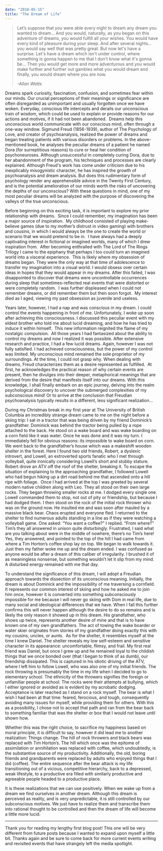 ```yaml
---
date: "2018-05-15"
title: "The Dream of Life"
---
```


> Let’s suppose that you were able every night to dream any dream you wanted to
> dream… And you would, naturally, as you began on this adventure of dreams, you
> would fulfill all your wishes. You would have every kind of pleasure during
> your sleep. And after several nights… you would say well that was pretty
> great. But now let's have a surprise. Let's have a dream which isn't under
> control, where something is gonna happen to me that I don't know what it's
> gonna be... Then you would get more and more adventurous and you would make
> further and further out gambles what you would dream and finally, you would
> dream where you are now.
>
> _-Allan Watts_

Dreams spark curiosity, fascination, confusion, and sometimes fear within our
minds. Our crucial perceptions of their meanings or significance are often
disregarded as unimportant and usually forgotten once we have woken. Everyday,
conscious life intercepts and derails our unconscious train of wisdom, which
could be used to explain or provide reasons for our actions and motives, if it
had not been abandoned.  Dreams help this unconscious world communicate with our
conscious mind, often through a one-way window. Sigmund Freud (1856-1939),
author of The Psychology of Love, and creator of psychoanalysis, realized the
power of dreams and began treating patients with various disorders or problems.
In the above-mentioned book, he analyses the peculiar dreams of a patient he
named Dora (for surreptitious reasons) to cure or heal her condition of
psychoneuroses. Although unsuccessful in completely curing Dora, due to her
abandonment of the program, his techniques and processes are clearly explained.
Although Freud's work has come under criticism due to his inexplicably
misogynistic character, he has inspired the growth of psychoanalysis and dream
analysis. But does this rudimentary form of psychology render any apprehensible
advice in the Twenty First Century, and is the potential amelioration of our
minds worth the risks of uncovering the depths of our unconscious? With these
questions in mind, one of my most peculiar dreams will be analyzed with the
purpose of discovering the valleys of the true unconscious.

Before beginning on this exciting task, it is important to explore my prior
relationship with dreams.  Since I could remember, my imagination has been a
major source of inspiration.  My childhood consisted of playing make-believe
games (due to my mother’s distrust in video gaming) with brothers and cousins,
in which I would always be the one to create the world or scenario that we would
pretend to be in.  I have always had a deeply captivating interest in fictional
or imagined worlds, many of which I drew inspiration from.  After becoming
enthralled with The Lord of The Rings Trilogy I came to the epiphany that
perhaps I too could turn an imagined world into a visceral experience.  This is
likely where my obsession of dreams began. They were the only way at that time
of adolescence to transfer my imagination into a visual world. I would obsess
over certain ideas in hopes that they would appear in my dreams. After this
failed, I was disappointed to discover that dreams were uncontrollable
occurrences during sleep that sometimes-reflected real events that were
distorted or were completely random.  I was further displeased when I could not
remember dreams, or did remember them but then soon forgot.  My interest died as
I aged, viewing my past obsession as juvenile and useless.

Years later, however, I had a nap and was conscious in my dream. I could control
the events happening in front of me. Unfortunately, I woke up soon after
achieving this consciousness. I discussed this peculiar event with my eldest
brother who told me about lucid dreaming, and how he has tried to induce it
within himself.  This new information reignited the flame of my nostalgic
compulsion.  All those years I had fantasized about the ability to control my
dreams and now I realized it was possible. After extensive research and
practice, I had a few lucid dreams. Again, however I was not fully satisfied. I
had achieved consciousness, but the power of my control was limited. My
unconscious mind remained the sole proprietor of my surroundings. At the time, I
could not grasp why. When dealing with dreams, Freud characterizes them as a
desire represented as fulfilled.  At first, he acknowledges the practical reason
of why certain events are present, then he divulges into their deeper,
metaphorical meanings that are derived from the desire that manifests itself
into our dreams. With this knowledge, I shall finally embark on an epic journey,
delving into the realm psychological discovery to uncover the submerged
complexities of my subconscious mind! Or to arrive at the conclusion that
Freudian psychoanalysis typically results in a different, less significant
realization...

During my Christmas break in my first year at The University of British Columbia
an incredibly strange dream came to me on the night before a skiing trip: I sat
in a tractor that was being driven by my friend Dominick’s grandfather. Dominick
was behind the tractor being pulled by a rope attached to the back. He stood on
a wake board and was wake boarding on a corn field like it was water. Once he
was done and it was my turn. I immediately fell for obvious reasons: its
impossible to wake board on corn.  We went back to the grandfather’s house which
was a makeshift wooden shelter in the forest. Here I found two old friends,
Robert, a dyslexic introvert, and Lowell, an extroverted sports fanatic who I
met through volleyball, quite ironically considering Lowell’s short and stubby
stature. Robert drove an ATV off the roof of the shelter, breaking it. To escape
the situation of explaining to the approaching grandfather, I followed Lowell
who had begun hiking up a dirt road behind me that ascended onto a hill ripe
with foliage.  Once I had arrived at the top I was greeted by several modern
native children along with Leo. They all stood on their own large rocks. They
began throwing smaller rocks at me. I dodged every single one. Lowell commanded
them to stop, not out of pity or friendship, but because I had dodged them. I
then stood on the rock of the initial rock thrower who was on the ground now. He
insulted me and was soon after mauled by a massive black bear. Chaos erupted and
everyone fled. I returned to the shelter to find numerous adults standing in a
line as if they were watching a volleyball game. One asked: “You want a coffee?”
I replied. “From where?” Tim’s they all answered in unison quite disturbingly.
Frustrated, I said what are you talking about were in the middle of nowhere,
there’s no Tim’s here! Yes, they answered, and pointed to the top of the hill I
had came from where a Tim Horton’s coffee shop lay on top. We began to walk
towards it. Just then my father woke me up and the dream ended. I was confused
as anyone would be after a dream of this caliber of irregularity. I brushed it
of as meaningless nonsense, but something wouldn’t let it slip from my mind. A
disturbed energy remained with me that day.

To understand the significance of this dream, I will adopt a Freudian approach
towards the dissection of its unconscious meaning. Initially, the dream is about
Dominick and the impossibility of me traversing a cornfield. It represents our
common interest of skiing and how he asked me to join him once, however it is
converted into something subconsciously impossible for me because I will never
go skiing with Dom in real life, due to many social and ideological differences
that we have. When I fall this further confirms this will never happen although
the desire to do so remains and is likely the only reason it showed up in this
dream. His grandfather, who shows up twice, represents another desire of mine
and that is to have known one of my own grandfathers. The act of towing the wake
boarder or water skier originates from stories of my grandfather doing exactly
this with my cousins, uncles, or aunts.  As for the shelter, it resembles myself
at the time I knew Daniel. The shelter reveals my low self-esteem and sensitive
character in its appearance: uncomfortable, flimsy, and frail. My first real
friend was Daniel, but once I grew up and he remained loyal to the childish
things that we once bonded over (that I began to think of as dumb), our
friendship dissipated. This is captured in his idiotic driving of the ATV, where
I left him to follow Lowell, who was also one of my initial friends. The rock
throwing is presumably the time in my life when I decided to go to elementary
school. The ethnicity of the throwers signifies the foreign or unfamiliar people
at school. The rocks were their attempts at bullying, which I either ignored or
avoided as is evident by my acrobatic dodging. Acceptance is later reached as I
stand on a rock myself. The bear is what I wish I had been at that time: feared,
ferocious, and tough, consequently avoiding many issues for myself, while
providing them for others. With this as a possibility, I chose not to accept
that path and ran from the bear back to something familiar that was the shelter
or box that I would not leave until shown how.

Whether this was the right choice, to sacrifice my happiness based on moral
principle, it is difficult to say, however it did lead me to another
realization: Things change. The hill of rock throwers and black bears was
replaced with Tim Horton’s. The hill which once was the epitome of assimilation
or annihilation was replaced with coffee, which undoubtedly, is the substantive
source of my productivity. Additionally, the old, boring friends and
grandparents were replaced by adults who enjoyed things that I did (coffee). The
entire sequence after the bear attack is my life transitioning out of a vicious,
competitive hierarchy, back to a depressed, weak lifestyle, to a productive era
filled with similarly productive and agreeable people headed to a productive
place.

It is these realizations that we can use positively. When we wake up from a
dream we find ourselves in another dream. Although this dream is perceived as
reality, and is very unpredictable, it is still controlled by our subconscious
motives. We just have to realize them and transcribe them into rational thought
to be controlled and then the dream of life will become a little more lucid.

---

Thank you for reading my lengthy first blog post! This one will be very
different from future posts because I wanted to expand upon myself a little bit.
Thanks again and be sure to come back for more current events writing and
revisited events that have strangely left the media spotlight.
